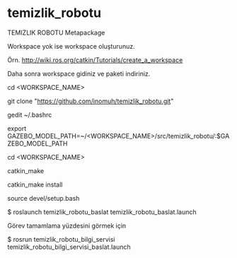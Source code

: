 # temizlik_robotu

TEMIZLIK ROBOTU Metapackage


Workspace yok ise workspace oluşturunuz.

Örn. http://wiki.ros.org/catkin/Tutorials/create_a_workspace

Daha sonra workspace gidiniz ve paketi indiriniz.

cd <WORKSPACE_NAME>

git clone "https://github.com/inomuh/temizlik_robotu.git"

gedit ~/.bashrc

export GAZEBO_MODEL_PATH=~/<WORKSPACE_NAME>/src/temizlik_robotu/:$GAZEBO_MODEL_PATH

cd <WORKSPACE_NAME>

catkin_make

catkin_make install

source devel/setup.bash

$ roslaunch temizlik_robotu_baslat temizlik_robotu_baslat.launch

Görev tamamlama yüzdesini görmek için

$ rosrun temizlik_robotu_bilgi_servisi temizlik_robotu_bilgi_servisi_baslat.launch
